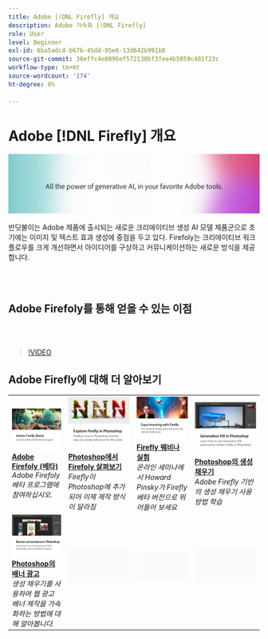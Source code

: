 ```yaml
---
title: Adobe [!DNL Firefly] 개요
description: Adobe 가속화 [!DNL Firefly]
role: User
level: Beginner
exl-id: 6ba5adc4-b67b-45dd-95e6-13d642b991b8
source-git-commit: 36effc4e0896ef572130bf3fee4b5059c481f23c
workflow-type: tm+mt
source-wordcount: '174'
ht-degree: 0%

---
```


# Adobe [!DNL Firefly] 개요

![Firefly 메인 이미지](../assets/firefly.png)

반딧불이는 Adobe 제품에 출시되는 새로운 크리에이티브 생성 AI 모델 제품군으로 초기에는 이미지 및 텍스트 효과 생성에 중점을 두고 있다. Firefoly는 크리에이티브 워크플로우를 크게 개선하면서 아이디어를 구상하고 커뮤니케이션하는 새로운 방식을 제공합니다.

<br> 

## Adobe Firefoly를 통해 얻을 수 있는 이점

<br> 

>[!VIDEO](https://video.tv.adobe.com/v/3416970t1?quality=12&learn=on&hidetitle=true)

## Adobe Firefly에 대해 더 알아보기

<table>
<tr>
   <td>
      <a href="https://firefly.adobe.com/" target="_blank">
         <img alt="Adobe Firefoly (베타)" src="assets/firefly-beta.png" />
      </a>
      <div>
      <a href="https://firefly.adobe.com/" target="_blank"><strong>Adobe Firefoly (베타)</strong></a>
      </div>
      <em>Adobe Firefoly 베타 프로그램에 참여하십시오.</em>
      <br>
  </td>
  <td>
      <a href="https://www.adobe.com/sensei/generative-ai/firefly.html" target="_blank">
         <img alt="Photoshop에서 Firefoly 살펴보기" src="assets/firefly-photoshop.png" />
      </a>
      <div>
      <a href="https://www.adobe.com/sensei/generative-ai/firefly.html" target="_blank"><strong>Photoshop에서 Firefoly 살펴보기</strong></a>
      </div>
      <em>Firefly이 Photoshop에 추가되어 이제 제작 방식이 달라짐</em>
      <br>
  </td>
  <td>
      <a href="webinar-experimenting.md">
         <img alt="Adobe Firefly 실험" src="assets/webinar-experimenting.png" />
      </a>
      <div>
      <a href="webinar-experimenting.md"><strong>Firefly 웨비나 실험</strong></a>
      </div>
      <em>온라인 세미나에서 Howard Pinsky가 Firefly 베타 버전으로 뛰어들어 보세요</em>
      <br>
  </td>
  <td>
      <a href="generative-fill.md">
         <img alt="Photoshop의 생성 채우기" src="assets/generative-fill.png" />
      </a>
      <div>
      <a href="generative-fill.md"><strong>Photoshop의 생성 채우기</strong></a>
      </div>
      <em>Adobe Firefly 기반의 생성 채우기 사용 방법 학습</em>
      <br>
  </td>
</tr>
<tr>
   <td>
      <a href="web-banner-ad.md">
         <img alt="Photoshop의 배너 광고" src="assets/banner-ad-variations.png" />
      </a>
      <div>
      <a href="web-banner-ad.md"><strong>Photoshop의 배너 광고</strong></a>
      </div>
      <em>생성 채우기를 사용하여 웹 광고 배너 제작을 가속화하는 방법에 대해 알아봅니다.</em>
      <br>
  </td>
  <td>
    <img alt="스페이서" src="../assets/Gray_thumbnail.png" />
    <div>
    <br>
  </td>
  <td>
    <img alt="스페이서" src="../assets/Gray_thumbnail.png" />
    <div>
    <br>
  </td>
  <td>
    <img alt="스페이서" src="../assets/Gray_thumbnail.png" />
    <div>
    <br>
  </td>
</table>
